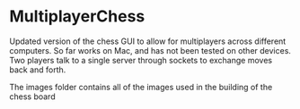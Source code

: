 # MultiplayerChess
Updated version of the chess GUI to allow for multiplayers across different computers. So far works on Mac, and has not been tested on other devices. Two players talk to a single server through sockets to exchange moves back and forth.

The images folder contains all of the images used in the building of the chess board
